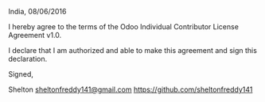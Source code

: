 India, 08/06/2016

I hereby agree to the terms of the Odoo Individual Contributor License
Agreement v1.0.

I declare that I am authorized and able to make this agreement and sign this
declaration.

Signed,

Shelton sheltonfreddy141@gmail.com https://github.com/sheltonfreddy141
